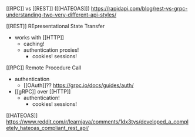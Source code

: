 [[RPC]] vs [[REST]] ([[HATEOAS]]) https://rapidapi.com/blog/rest-vs-grpc-understanding-two-very-different-api-styles/


[[REST]] REpresentational State Transfer
- works with [[HTTP]]
	- caching!
	- authentication proxies!
		- cookies! sessions!

[[RPC]] Remote Procedure Call
 - authentication
	 - [[OAuth]]?? https://grpc.io/docs/guides/auth/
 - [[gRPC]] over [[HTTP]]
	 - authentication!
		 - cookies! sessions!

[[HATEOAS]] https://www.reddit.com/r/learnjava/comments/1dx3tys/developed_a_completely_hateoas_compliant_rest_api/

